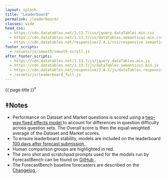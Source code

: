 ```yaml
---
layout: splash
title: "Leaderboard"
permalink: /leaderboard/
classes: wide
head_css:
  - https://cdn.datatables.net/1.13.7/css/jquery.dataTables.min.css
  - https://cdn.datatables.net/1.13.7/css/dataTables.semanticui.min.css
  - https://cdn.datatables.net/responsive/2.4.1/css/responsive.semanticui.min.css
footer_scripts:
  - /assets/js/smooth/smooth-scroll.js
after_footer_scripts:
  - https://cdn.datatables.net/1.13.7/js/jquery.dataTables.min.js
  - https://cdn.datatables.net/1.13.7/js/dataTables.semanticui.min.js
  - https://cdn.datatables.net/responsive/2.4.1/js/dataTables.responsive.min.js
  - /assets/js/leaderboard_full.js
---
```




<div class="page-title">{{ page.title }}<sup><a href="#notes" style="text-decoration:none;">‡</a></sup></div>
<div id="leaderboard-table-full"></div>

<section id="notes" class="site-feature-card-row-1">
  <h1 class="site-feature-row__title">‡Notes</h1>
  <div class="site-feature-row__content-small">
    <ul>
    <li>Performance on Dataset and Market questions is scored using a <a href="https://github.com/forecastingresearch/forecastbench/wiki/Changelog#scoring-method-two-way-fixed-effects">two-way fixed effects model <i class="fa-solid fa-arrow-up-right-from-square"></i></a> to account for differences in question difficulty across question sets. The Overall score is then the equal-weighted average of the Dataset and Market scores.</li>
    <li>To ensure leaderboard stability, models are included on the leaderboard <a href="https://github.com/forecastingresearch/forecastbench/wiki/Changelog#100-day-delay-before-a-forecaster-is-included-on-the-leaderboard">100 days after forecast submission <i class="fa-solid fa-arrow-up-right-from-square"></i></a>.</li>
    <li>Human comparison groups are highlighted in red.</li>
    <li>The zero shot and scratchpad prompts used for the models run by ForecastBench can be found on <a href="https://github.com/forecastingresearch/forecastbench/blob/main/src/helpers/llm_prompts.py">GitHub <i class="fa-solid fa-arrow-up-right-from-square"></i></a>.</li>
    <li>The ForecastBench baseline forecasters are described on the <a href="https://github.com/forecastingresearch/forecastbench/wiki/Changelog#baseline-forecasters">Changelog <i class="fa-solid fa-arrow-up-right-from-square"></i></a>.</li>
    </ul>
  </div>
</section>
